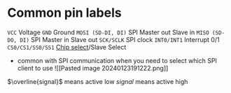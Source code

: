 # Common pin labels
`VCC` Voltage
`GND` Ground
`MOSI (SD-DI, DI)`  SPI Master out Slave in
`MISO (SD-DO, DI)` SPI Master in Slave out
`SCK/SCLK` SPI clock
`INT0/INT1` Interrupt 0/1
`CS0/CS1/SS0/SS1` [Chip select](https://en.wikipedia.org/wiki/Chip_select)/Slave Select
- common with SPI communication when you need to select which SPI client to use
![[Pasted image 20240123191222.png]]

$\overline{signal}$ means active low
$signal$ means active high